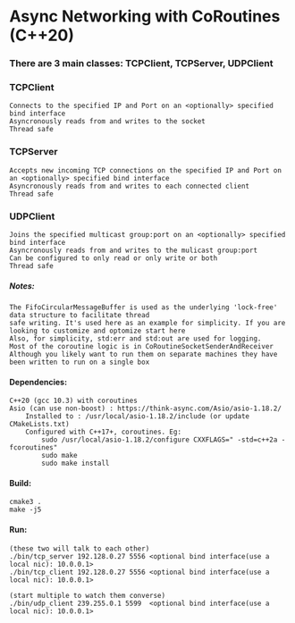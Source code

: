 
# Async Networking with CoRoutines (C++20)

### There are 3 main classes: TCPClient, TCPServer, UDPClient

### TCPClient
    Connects to the specified IP and Port on an <optionally> specified bind interface
    Asyncronously reads from and writes to the socket
    Thread safe

### TCPServer
    Accepts new incoming TCP connections on the specified IP and Port on an <optionally> specified bind interface
    Asyncronously reads from and writes to each connected client
    Thread safe

### UDPClient
    Joins the specified multicast group:port on an <optionally> specified bind interface
    Asyncronously reads from and writes to the mulicast group:port
    Can be configured to only read or only write or both
    Thread safe

##### Notes:
    The FifoCircularMessageBuffer is used as the underlying 'lock-free' data structure to facilitate thread
    safe writing. It's used here as an example for simplicity. If you are looking to customize and optomize start here
    Also, for simplicity, std:err and std:out are used for logging.
    Most of the coroutine logic is in CoRoutineSocketSenderAndReceiver 
    Although you likely want to run them on separate machines they have been written to run on a single box

#### Dependencies:
    C++20 (gcc 10.3) with coroutines
    Asio (can use non-boost) : https://think-async.com/Asio/asio-1.18.2/
        Installed to : /usr/local/asio-1.18.2/include (or update CMakeLists.txt)
        Configured with C++17+, coroutines. Eg:
            sudo /usr/local/asio-1.18.2/configure CXXFLAGS=" -std=c++2a -fcoroutines"
            sudo make
            sudo make install

#### Build:
    cmake3 .
    make -j5

#### Run:
    (these two will talk to each other)
    ./bin/tcp_server 192.128.0.27 5556 <optional bind interface(use a local nic): 10.0.0.1>
    ./bin/tcp_client 192.128.0.27 5556 <optional bind interface(use a local nic): 10.0.0.1>

    (start multiple to watch them converse)
    ./bin/udp_client 239.255.0.1 5599  <optional bind interface(use a local nic): 10.0.0.1>





